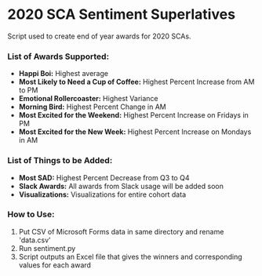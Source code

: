 # 2020 SCA Sentiment Superlatives
Script used to create end of year awards for 2020 SCAs. 

### List of Awards Supported:
- **Happi Boi:** Highest average
- **Most Likely to Need a Cup of Coffee:** Highest Percent Increase from AM to PM
- **Emotional Rollercoaster:** Highest Variance
- **Morning Bird:** Highest Percent Change in AM
- **Most Excited for the Weekend:** Highest Percent Increase on Fridays in PM
- **Most Excited for the New Week:** Highest Percent Increase on Mondays in AM

### List of Things to be Added:
- **Most SAD:** Highest Percent Decrease from Q3 to Q4
- **Slack Awards:** All awards from Slack usage will be added soon
- **Visualizations:** Visualizations for entire cohort data

### How to Use:
1. Put CSV of Microsoft Forms data in same directory and rename 'data.csv'
2. Run sentiment.py
3. Script outputs an Excel file that gives the winners and corresponding values for each award
